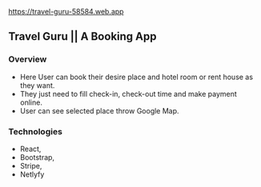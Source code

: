 https://travel-guru-58584.web.app

## Travel Guru ||  A Booking App

### Overview
 - Here User can book their desire place and hotel room or rent house as they want. 
 - They just need to fill check-in, check-out time and make payment online.
 - User can see selected place throw Google Map.
 
 ### Technologies 
 - React, 
 - Bootstrap,  
 - Stripe, 
 - Netlyfy
 
